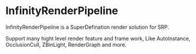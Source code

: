 # InfinityRenderPipeline
InfinityRenderPipeline is a SuperDefination render solution for SRP.

Support many hight level render feature and frame work, Like AutoInstance, OcclusionCull, ZBinLight, RenderGraph and more.
